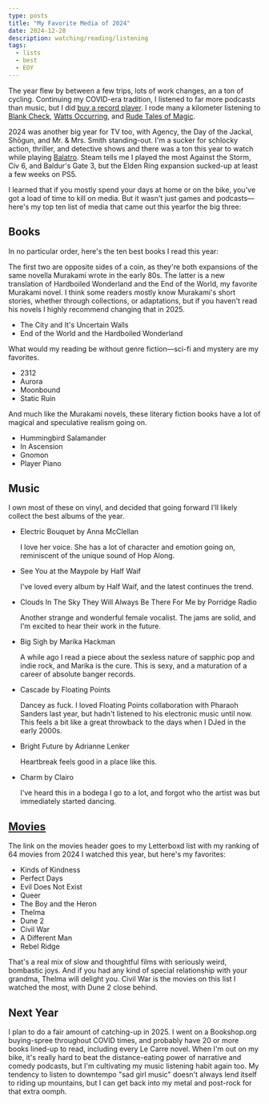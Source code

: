 ```yaml
--- 
type: posts 
title: "My Favorite Media of 2024" 
date: 2024-12-28
description: watching/reading/listening
tags: 
  - lists 
  - best 
  - EOY 
---
```


The year flew by between a few trips, lots of work changes, an a ton of cycling. Continuing my COVID-era tradition, I listened to far more podcasts than music, but I did [buy a record player](https://brookshelley.com/posts/2024-1-15-record-player/). I rode many a kilometer  listening to [Blank Check](https://www.blankcheckpod.com), [Watts Occurring](https://www.podbean.com/podcast-detail/2tdw3-18d687/Geraint-Thomas-Cycling-Club-Podcast), and [Rude Tales of Magic](https://www.rudetalesofmagic.com).

2024 was another big year for TV too, with Agency, the Day of the Jackal, Shōgun, and Mr. & Mrs. Smith standing-out. I'm a sucker for schlocky action, thriller, and detective shows and there was a ton this year to watch while playing [Balatro](https://www.playbalatro.com). Steam tells me I played the most Against the Storm, Civ 6, and Baldur's Gate 3, but the Elden Ring expansion sucked-up at least a few weeks on PS5.

I learned that if you mostly spend your days at home or on the bike, you've got a load of time to kill on media. But it wasn't just games and podcasts—here's my top ten list of media that came out this yearfor the big three:

## Books

In no particular order, here's the ten best books I read this year:

The first two are opposite sides of a coin, as they're both expansions of the same novella Murakami wrote in the early 80s. The latter is a new translation of Hardboiled Wonderland and the End of the World, my favorite Murakami novel. I think some readers mostly know Murakami's short stories, whether through collections, or adaptations, but if you haven't read his novels I highly recommend changing that in 2025.

- The City and It's Uncertain Walls
- End of the World and the Hardboiled Wonderland

What would my reading be without genre fiction—sci-fi and mystery are my favorites.

- 2312
- Aurora
- Moonbound
- Static Ruin

And much like the Murakami novels, these literary fiction books have a lot of magical and speculative realism going on.

- Hummingbird Salamander
- In Ascension
- Gnomon
- Player Piano

## Music

I own most of these on vinyl, and decided that going forward I'll likely collect the best albums of the year.

- Electric Bouquet by Anna McClellan

  I love her voice. She has a lot of character and emotion going on, reminiscent of the unique sound of Hop Along.

- See You at the Maypole by Half Waif

  I've loved every album by Half Waif, and the latest continues the trend.

- Clouds In The Sky They Will Always Be There For Me by Porridge Radio

  Another strange and wonderful female vocalist. The jams are solid, and I'm excited to hear their work in the future.

- Big Sigh by Marika Hackman

  A while ago I read a piece about the sexless nature of sapphic pop and indie rock, and Marika is the cure. This is sexy, and a maturation of a career of absolute banger records.

- Cascade by Floating Points

  Dancey as fuck. I loved Floating Points collaboration with Pharaoh Sanders last year, but hadn't listened to his electronic music until now. This feels a bit like a great throwback to the days when I DJed in the early 2000s.

- Bright Future by Adrianne Lenker

  Heartbreak feels good in a place like this.

- Charm by Clairo

  I've heard this in a bodega I go to a lot, and forgot who the artist was but immediately started dancing.

## [Movies](https://letterboxd.com/brookshelley/list/2024/)

The link on the movies header goes to my Letterboxd list with my ranking of 64 movies from 2024 I watched this year, but here's my favorites:

- Kinds of Kindness
- Perfect Days
- Evil Does Not Exist
- Queer
- The Boy and the Heron
- Thelma
- Dune 2
- Civil War
- A Different Man
- Rebel Ridge

That's a real mix of slow and thoughtful films with seriously weird, bombastic joys. And if you had any kind of special relationship with your grandma, Thelma will delight you. Civil War is the movies on this list I watched the most, with Dune 2 close behind.

## Next Year

I plan to do a fair amount of catching-up in 2025. I went on a Bookshop.org buying-spree throughout COVID times, and probably have 20 or more books lined-up to read, including every Le Carre novel. When I'm out on my bike, it's really hard to beat the distance-eating power of narrative and comedy podcasts, but I'm cultivating my music listening habit again too. My tendency to listen to downtempo "sad girl music" doesn't always lend itself to riding up mountains, but I can get back into my metal and post-rock for that extra oomph.
